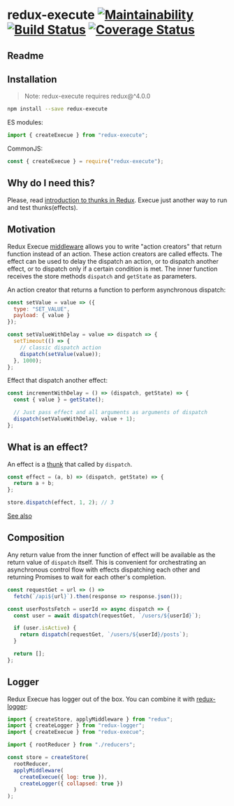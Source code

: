 # redux-execute [![Maintainability](https://api.codeclimate.com/v1/badges/1448aef0f57513e42c0c/maintainability)](https://codeclimate.com/github/sergeysova/redux-execute/maintainability) [![Build Status](https://travis-ci.com/sergeysova/redux-execute.svg?branch=master)](https://travis-ci.com/sergeysova/redux-execute) [![Coverage Status](https://coveralls.io/repos/github/sergeysova/redux-execute/badge.svg?branch=master)](https://coveralls.io/github/sergeysova/redux-execute?branch=master)

## Readme

## Installation

> Note: redux-execute requires redux@^4.0.0

```sh
npm install --save redux-execute
```

ES modules:

```js
import { createExecue } from "redux-execute";
```

CommonJS:

```js
const { createExecue } = require("redux-execute");
```

## Why do I need this?

Please, read [introduction to thunks in Redux](https://stackoverflow.com/questions/35411423/how-to-dispatch-a-redux-action-with-a-timeout/35415559#35415559). Execue just another way to run and test thunks(effects).

## Motivation

Redux Execue [middleware](https://github.com/reactjs/redux/blob/master/docs/advanced/Middleware.md) allows you to write "action creators" that return function instead of an action. These action creators are called effects. The effect can be used to delay the dispatch an action, or to dispatch another effect, or to dispatch only if a certain condition is met. The inner function receives the store methods `dispatch` and `getState` as parameters.

An action creator that returns a function to perform asynchronous dispatch:

```js
const setValue = value => ({
  type: "SET_VALUE",
  payload: { value }
});

const setValueWithDelay = value => dispatch => {
  setTimeout(() => {
    // classic dispatch action
    dispatch(setValue(value));
  }, 1000);
};
```

Effect that dispatch another effect:

```js
const incrementWithDelay = () => (dispatch, getState) => {
  const { value } = getState();

  // Just pass effect and all arguments as arguments of dispatch
  dispatch(setValueWithDelay, value + 1);
};
```

## What is an effect?

An effect is a [thunk](https://en.wikipedia.org/wiki/Thunk) that called by `dispatch`.

```js
const effect = (a, b) => (dispatch, getState) => {
  return a + b;
};

store.dispatch(effect, 1, 2); // 3
```

[See also](https://github.com/reduxjs/redux-thunk#whats-a-thunk)

## Composition

Any return value from the inner function of effect will be available as the return value of `dispatch` itself. This is convenient for orchestrating an asynchronous control flow with effects dispatching each other and returning Promises to wait for each other's completion.

```js
const requestGet = url => () =>
  fetch(`/api${url}`).then(response => response.json());

const userPostsFetch = userId => async dispatch => {
  const user = await dispatch(requestGet, `/users/${userId}`);

  if (user.isActive) {
    return dispatch(requestGet, `/users/${userId}/posts`);
  }

  return [];
};
```

## Logger

Redux Execue has logger out of the box. You can combine it with [redux-logger](https://github.com/evgenyrodionov/redux-logger):

```js
import { createStore, applyMiddleware } from "redux";
import { createLogger } from "redux-logger";
import { createExecue } from "redux-execue";

import { rootReducer } from "./reducers";

const store = createStore(
  rootReducer,
  applyMiddleware(
    createExecue({ log: true }),
    createLogger({ collapsed: true })
  )
);
```
